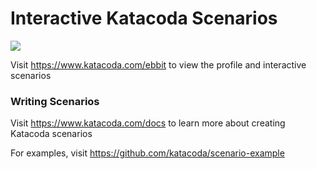 # Interactive Katacoda Scenarios

[![](http://shields.katacoda.com/katacoda/ebbit/count.svg)](https://www.katacoda.com/ebbit "Get your profile on Katacoda.com")

Visit https://www.katacoda.com/ebbit to view the profile and interactive scenarios

### Writing Scenarios
Visit https://www.katacoda.com/docs to learn more about creating Katacoda scenarios

For examples, visit https://github.com/katacoda/scenario-example
